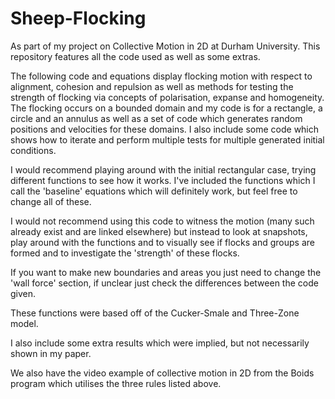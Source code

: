 # Sheep-Flocking
As part of my project on Collective Motion in 2D at Durham University. This repository features all the code used as well as some extras. 

The following code and equations display flocking motion with respect to alignment, cohesion and repulsion as well as methods 
for testing the strength of flocking via concepts of polarisation, expanse and homogeneity. 
The flocking occurs on a bounded domain and my code is for a rectangle, a circle and an annulus as well as a set of code which generates
random positions and velocities for these domains.
I also include some code which shows how to iterate and perform multiple tests for multiple generated initial conditions.

I would recommend playing around with the initial rectangular case, trying different functions to see how it works. I've included
the functions which I call the 'baseline' equations which will definitely work, but feel free to change all of these. 

I would not recommend using this code to witness the motion (many such already exist and are linked elsewhere) but instead
to look at snapshots, play around with the functions and to visually see if flocks and groups are formed and to investigate the 
'strength' of these flocks. 

If you want to make new boundaries and areas you just need to change the 'wall force' section, if unclear just check the differences between
the code given. 

These functions were based off of the Cucker-Smale and Three-Zone model.

I also include some extra results which were implied, but not necessarily shown in my paper.

We also have the video example of collective motion in 2D from the Boids program which utilises the three rules listed above. 
